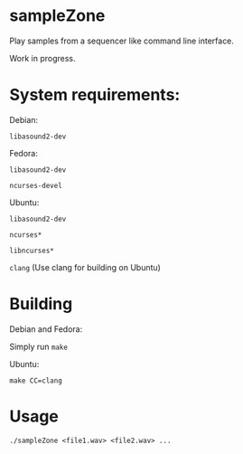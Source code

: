 # sampleZone

Play samples from a sequencer like command line interface.

Work in progress.

# System requirements:

Debian:

`libasound2-dev`

Fedora: 

`libasound2-dev`

`ncurses-devel`

Ubuntu:

`libasound2-dev`

`ncurses*`

`libncurses*`

`clang` (Use clang for building on Ubuntu)

# Building

Debian and Fedora:

Simply run `make`

Ubuntu:

`make CC=clang`

# Usage

`./sampleZone <file1.wav> <file2.wav> ...`
